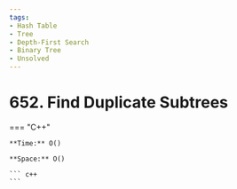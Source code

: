 ```yaml
---
tags:
- Hash Table
- Tree
- Depth-First Search
- Binary Tree
- Unsolved
---
```



# 652. Find Duplicate Subtrees

=== "C++"

    **Time:** O()

    **Space:** O()

    ``` c++
    ```